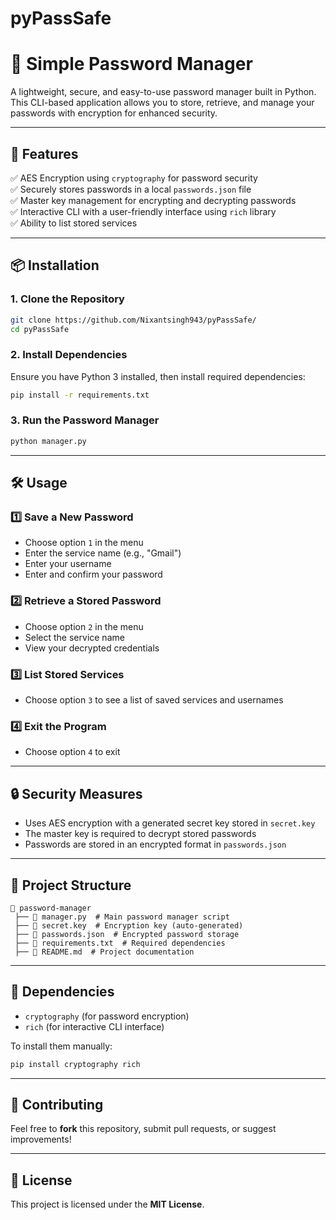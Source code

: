 # pyPassSafe

# **🔐 Simple Password Manager**  

A lightweight, secure, and easy-to-use password manager built in Python. This CLI-based application allows you to store, retrieve, and manage your passwords with encryption for enhanced security.  

---

## **🚀 Features**  
✅ AES Encryption using `cryptography` for password security  
✅ Securely stores passwords in a local `passwords.json` file  
✅ Master key management for encrypting and decrypting passwords  
✅ Interactive CLI with a user-friendly interface using `rich` library  
✅ Ability to list stored services  

---

## **📦 Installation**  

### **1. Clone the Repository**  
```bash
git clone https://github.com/Nixantsingh943/pyPassSafe/
cd pyPassSafe
```

### **2. Install Dependencies**  
Ensure you have Python 3 installed, then install required dependencies:  
```bash
pip install -r requirements.txt
```

### **3. Run the Password Manager**  
```bash
python manager.py
```

---

## **🛠 Usage**  

### **1️⃣ Save a New Password**  
- Choose option `1` in the menu  
- Enter the service name (e.g., "Gmail")  
- Enter your username  
- Enter and confirm your password  

### **2️⃣ Retrieve a Stored Password**  
- Choose option `2` in the menu  
- Select the service name  
- View your decrypted credentials  

### **3️⃣ List Stored Services**  
- Choose option `3` to see a list of saved services and usernames  

### **4️⃣ Exit the Program**  
- Choose option `4` to exit  

---

## **🔒 Security Measures**  
- Uses AES encryption with a generated secret key stored in `secret.key`  
- The master key is required to decrypt stored passwords  
- Passwords are stored in an encrypted format in `passwords.json`  

---

## **📂 Project Structure**  
```
📁 password-manager  
 ├── 📄 manager.py  # Main password manager script  
 ├── 📄 secret.key  # Encryption key (auto-generated)  
 ├── 📄 passwords.json  # Encrypted password storage  
 ├── 📄 requirements.txt  # Required dependencies  
 ├── 📄 README.md  # Project documentation  
```

---

## **📜 Dependencies**  
- `cryptography` (for password encryption)  
- `rich` (for interactive CLI interface)  

To install them manually:  
```bash
pip install cryptography rich
```

---

## **🤝 Contributing**  
Feel free to **fork** this repository, submit pull requests, or suggest improvements!  

---

## **📜 License**  
This project is licensed under the **MIT License**.  

